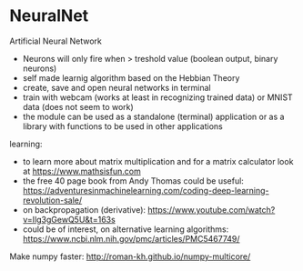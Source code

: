 # NeuralNet
Artificial Neural Network

- Neurons will only fire when > treshold value (boolean output, binary neurons)
- self made learnig algorithm based on the Hebbian Theory
- create, save and open neural networks in terminal
- train with webcam (works at least in recognizing trained data) or MNIST data (does not seem to work)
- the module can be used as a standalone (terminal) application or as a library with functions to be used in other applications




learning:
- to learn more about matrix multiplication and for a matrix calculator look at https://www.mathsisfun.com
- the free 40 page book from Andy Thomas could be useful: https://adventuresinmachinelearning.com/coding-deep-learning-revolution-sale/
- on backpropagation (derivative): https://www.youtube.com/watch?v=Ilg3gGewQ5U&t=163s
- could be of interest, on alternative learning algorithms: https://www.ncbi.nlm.nih.gov/pmc/articles/PMC5467749/

Make numpy faster:
http://roman-kh.github.io/numpy-multicore/

